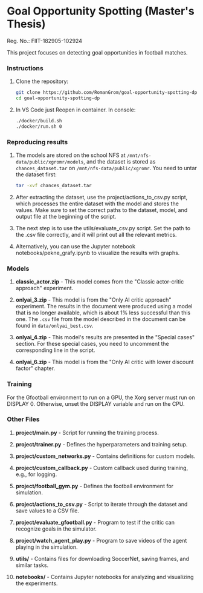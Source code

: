 # Goal Opportunity Spotting (Master's Thesis)

Reg. No.: FIIT-182905-102924

This project focuses on detecting goal opportunities in football matches.

### Instructions

1. Clone the repository:

   ```bash
   git clone https://github.com/RomanGrom/goal-opportunity-spotting-dp.git
   cd goal-opportunity-spotting-dp

2. In VS Code just Reopen in container. In console:

   ```bash
   ./docker/build.sh
   ./docker/run.sh 0


### Reproducing results

1. The models are stored on the school NFS at `/mnt/nfs-data/public/xgromr/models`, and the dataset is stored as `chances_dataset.tar` on `/mnt/nfs-data/public/xgromr`. You need to untar the dataset first:

   ```bash
   tar -xvf chances_dataset.tar

2. After extracting the dataset, use the project/actions_to_csv.py script, which processes the entire dataset with the model and stores the values. Make sure to set the correct paths to the dataset, model, and output file at the beginning of the script.

3. The next step is to use the utils/evaluate_csv.py script. Set the path to the .csv file correctly, and it will print out all the relevant metrics.

4. Alternatively, you can use the Jupyter notebook notebooks/pekne_grafy.ipynb to visualize the results with graphs.


### Models

1. **classic_actor.zip** - This model comes from the "Classic actor-critic approach" experiment.

2. **onlyai_3.zip** - This model is from the "Only AI critic approach" experiment. The results in the document were produced using a model that is no longer available, which is about 1% less successful than this one. The `.csv` file from the model described in the document can be found in `data/onlyai_best.csv`.

3. **onlyai_4.zip** - This model's results are presented in the "Special cases" section. For these special cases, you need to uncomment the corresponding line in the script.

4. **onlyai_6.zip** - This model is from the "Only AI critic with lower discount factor" chapter.


### Training

For the Gfootball environment to run on a GPU, the Xorg server must run on DISPLAY 0. Otherwise, unset the DISPLAY variable and run on the CPU.


### Other Files

1. **project/main.py** - Script for running the training process.
2. **project/trainer.py** - Defines the hyperparameters and training setup.
3. **project/custom_networks.py** - Contains definitions for custom models.
4. **project/custom_callback.py** - Custom callback used during training, e.g., for logging.
5. **project/football_gym.py** - Defines the football environment for simulation.

6. **project/actions_to_csv.py** - Script to iterate through the dataset and save values to a CSV file.
7. **project/evaluate_gfootball.py** - Program to test if the critic can recognize goals in the simulator.
8. **project/watch_agent_play.py** - Program to save videos of the agent playing in the simulation.

9. **utils/** - Contains files for downloading SoccerNet, saving frames, and similar tasks.
10. **notebooks/** - Contains Jupyter notebooks for analyzing and visualizing the experiments.








